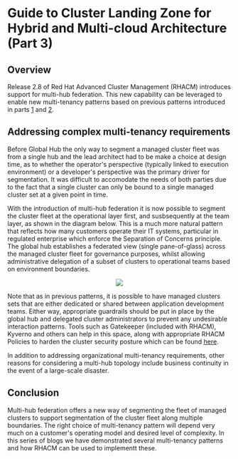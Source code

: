 # Guide to Cluster Landing Zone for Hybrid and Multi-cloud Architecture (Part 3)

## Overview

Release 2.8 of Red Hat Advanced Cluster Management (RHACM) introduces support for multi-hub federation. This new capability can be leveraged to enable new multi-tenancy patterns based on previous patterns introduced in parts <a href="https://cloud.redhat.com/blog/a-guide-to-cluster-landing-zones-for-hybrid-and-multi-cloud-architectures" rel="nofollow">1</a> and <a href="https://cloud.redhat.com/blog/guide-to-cluster-landing-zones-for-hybrid-and-multi-cloud-architectures-part-2" rel="nofollow">2</a>.

## Addressing complex multi-tenancy requirements

Before Global Hub the only way to segment a managed cluster fleet was from a single hub and the lead architect had to be make a choice at design time, as to whether the operator's perspective (typically linked to execution environment) or a developer's perspective was the primary driver for segmentation. It was difficult to accomodate the needs of both parties due to the fact that a single cluster can only be bound to a single managed cluster set at a given point in time.

With the introduction of multi-hub federation it is now possible to segment the cluster fleet at the operational layer first, and susbsequently at the team layer, as shown in the diagram below. This is a much more natural pattern that reflects how many customers operate their IT systems, particular in regulated enterprise which enforce the Separation of Concerns principle. The global hub establishes a federated view (single pane-of-glass) across the managed cluster fleet for governance purposes, whilst allowing administrative delegation of a subset of clusters to operational teams based on environment boundaries.

<p align="center">
  <img src="https://github.com/jwilms1971/blog/blob/main/acm/Cluster%20Landing%20Zone%20-%20Pattern%203c.png">
</p>

Note that as in previous patterns, it is possible to have managed clusters sets that are either dedicated or shared between application development teams. Either way, appropriate guardrails should be put in place by the global hub and delegated cluster administrators to prevent any undesirable interaction patterns. Tools such as Gatekeeper (included with RHACM), Kyverno and others can help in this space, along with appropriate RHACM Policies to harden the cluster security posture which can be found <a href="https://github.com/open-cluster-management-io/policy-collection/tree/main/policygenerator/policy-sets/community/" rel="nofollow">here</a>.

In addition to addressing organizational multi-tenancy requirements, other reasons for considering a multi-hub topology include business continuity in the event of a large-scale disaster.


## Conclusion

Multi-hub federation offers a new way of segmenting the fleet of managed clusters to support segmentation of the cluster fleet along multiple boundaries. The right choice of multi-tenancy pattern will depend very much on a customer's operating model and desired level of complexity. In this series of blogs we have demonstrated several multi-tenancy patterns and how RHACM can be used to implementt these. 
